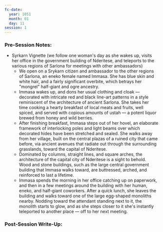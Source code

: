 ```yaml
---
fc-date:
  year: 1051
  month: 01
  day: 11
session: 1
---
```


### Pre-Session Notes:
* Syrkarn Vignette (we follow one woman's day as she wakes up, visits her office in the government building of Nderitese, and teleports to the various regions of Sarlona for meetings with other ambassadors)
	* We open on a Srykarn citizen and ambassador to the other regions of Sarlona, an eneko female named Immasa. She has blue skin and white hair, and a fairly significant overbite, which betrays her "mongrel" half-giant and ogre ancestry.
	* Immasa wakes up, and dons her usual clothing and cloak — decorated with intricate red and black line-art patterns in a style reminiscent of the architecture of ancient Sarlona. She takes her time cooking a hearty breakfast of local meats and fruits, well spiced, and served with copious amounts of ustah — a potent liquor brewed from honey and wild berries.
	* After finishing breakfast, Immasa steps out of her hovel, an elaborate framework of interlocking poles and light beams over which decorated hides have been stretched and sealed. She walks away from her village, built on the central plazas of a ruined city that came before, via ancient avenues that radiate out through the surrounding grasslands, toward the capital of Nderitese.
	* Dominated by columns, straight lines, and square arches, the architecture of the capital city of Nderitese is a sight to behold. Wood and stone buildings, such as the large central government building that Immasa walks toward, are buttressed, arched, and reinforced to last a lifetime.
	* Immasa spends the morning in her office catching up on paperwork, and then in a few meetings around the building with her human, eneko, and half-giant coworkers. After a quick lunch, she leaves the building and walks toward one of the large egg-shaped monoliths nearby. Nodding toward the attendant standing next to it, the monolith starts to glow, and as she steps closer to it she's instantly teleported to another place — off to her next meeting.


### Post-Session Write-Up:

